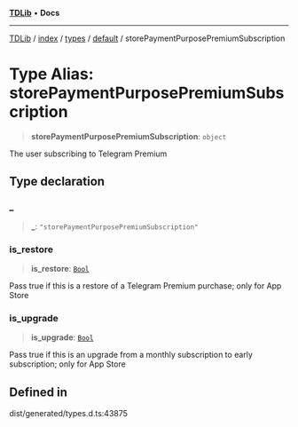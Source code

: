 [**TDLib**](../../../../../../README.md) • **Docs**

***

[TDLib](../../../../../../modules.md) / [index](../../../../../README.md) / [types](../../../README.md) / [default](../README.md) / storePaymentPurposePremiumSubscription

# Type Alias: storePaymentPurposePremiumSubscription

> **storePaymentPurposePremiumSubscription**: `object`

The user subscribing to Telegram Premium

## Type declaration

### \_

> **\_**: `"storePaymentPurposePremiumSubscription"`

### is\_restore

> **is\_restore**: [`Bool`](Bool.md)

Pass true if this is a restore of a Telegram Premium purchase; only for App Store

### is\_upgrade

> **is\_upgrade**: [`Bool`](Bool.md)

Pass true if this is an upgrade from a monthly subscription to early subscription; only for App Store

## Defined in

dist/generated/types.d.ts:43875

